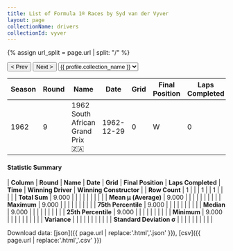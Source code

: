 ```yaml
---
title: List of Formula 1® Races by Syd van der Vyver
layout: page
collectionName: drivers
collectionId: vyver
---
```


{% assign url_split = page.url | split: "/" %}
<div id="collection-navigation">
<button onclick="selector.options[selector.selectedIndex-1].value && (window.location = selector.options[selector.selectedIndex-1].value);">&lt; Prev</button>
<button onclick="selector.options[selector.selectedIndex+1].value && (window.location = selector.options[selector.selectedIndex+1].value);">Next &gt;</button>
<select id="selector" onchange="this.options[this.selectedIndex].value && (window.location = this.options[this.selectedIndex].value);">
  {% for collectionId in site.data[page.collectionName].refs %}
    {% if collectionId == page.collectionId %}
      {% assign selected = "selected" %}
    {% else %}
      {% assign selected = "" %}
    {% endif %}
    {% assign profile = site.data[page.collectionName][collectionId].profile %}
    <option value="/f1/{{ page.collectionName }}/{{ collectionId }}/{{ url_split[4] }}" {{ selected }}>{{ profile.collection_name }}</option>
  {% endfor %}
</select>
</div>

| Season | Round | Name | Date | Grid | Final Position | Laps Completed | Time | Winning Driver | Winning Constructor |
|--|--|--|--|--|--|--|--|--|--|
| 1962 | 9 | 1962 South African Grand Prix 🇿🇦 | 1962-12-29 | 0 | W | 0 |   | Graham Hill 🇬🇧 | BRM 🇬🇧 |

#### Statistic Summary

| **Column** | **Round** | **Name** | **Date** | **Grid** | **Final Position** | **Laps Completed** | **Time** | **Winning Driver** | **Winning Constructor** |
| **Row Count** | 1 |  |  | 1 |  | 1 |  |  |  |
| **Total Sum** | 9.000 |  |  |  |  |  |  |  |  |
| **Mean μ (Average)** | 9.000 |  |  |  |  |  |  |  |  |
| **Maximum** | 9.000 |  |  |  |  |  |  |  |  |
| **75th Percentile** | 9.000 |  |  |  |  |  |  |  |  |
| **Median** | 9.000 |  |  |  |  |  |  |  |  |
| **25th Percentile** | 9.000 |  |  |  |  |  |  |  |  |
| **Minimum** | 9.000 |  |  |  |  |  |  |  |  |
| **Variance** |  |  |  |  |  |  |  |  |  |
| **Standard Deviation σ** |  |  |  |  |  |  |  |  |  |

Download data: [json]({{ page.url | replace:'.html','.json' }}), [csv]({{ page.url | replace:'.html','.csv' }})
